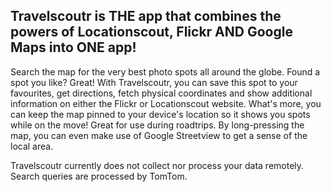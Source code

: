 ## Travelscoutr is THE app that combines the powers of Locationscout, Flickr AND Google Maps into ONE app!

Search the map for the very best photo spots all around the globe. Found a spot you like? Great! With Travelscoutr, you can save this spot to your favourites, get directions, fetch physical coordinates and show additional information on either the Flickr or Locationscout website. 
What's more, you can keep the map pinned to your device's location so it shows you spots while on the move! Great for use during roadtrips. By long-pressing the map, you can even make use of Google Streetview to get a sense of the local area.

Travelscoutr currently does not collect nor process your data remotely. Search queries are processed by TomTom.